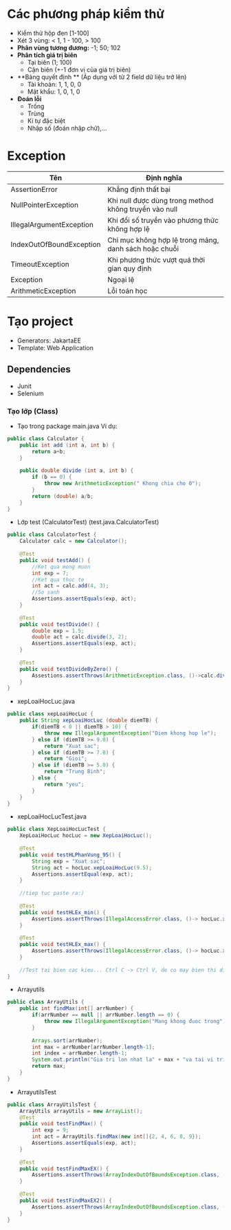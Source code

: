 # Các phương pháp kiểm thử
- Kiểm thử hộp đen [1-100]
- Xét 3 vùng: < 1, 1 - 100, > 100
-  **Phân vùng tương đương:** -1; 50; 102
- **Phân tích giá trị biên**
	- Tại biên (1; 100)
	- Cận biên (+-1 đơn vị của giá trị biên)
- **Bảng quyết định ** (Áp dụng với từ 2 field dữ liệu trở lên)
	- Tài khoản: 1, 1, 0, 0
	- Mật khẩu: 1, 0, 1, 0
- **Đoán lỗi**
	- Trống
	- Trùng
	- Kí tự đặc biệt
	- Nhập số (đoán nhập chữ),...

# Exception
| Tên  | Định nghĩa  |
| ------------ | ------------ |
| AssertionError  | Khẳng định thất bại  |
|  NullPointerException | Khi null được dùng trong method không truyền vào null  |
| IllegalArgumentException | Khi đối số truyền vào phương thức không hợp lệ |
| IndexOutOfBoundException | Chỉ mục không hợp lệ trong mảng, danh sách hoặc chuỗi |
| TimeoutException | Khi phương thức vượt quá thời gian quy định |
| Exception | Ngoại lệ |
| ArithmeticException | Lỗi toán học |

# Tạo project
- Generators: JakartaEE
- Template: Web Application
## Dependencies
- Junit
- Selenium
### Tạo lớp (Class)
- Tạo trong package main.java
Ví dụ:
```java
public class Calculator {
	public int add (int a, int b) {
		return a+b;
	}
	
	public double divide (int a, int b) {
		if (b == 0) {
			throw new ArithmeticException(" Khong chia cho 0");
		}
		return (double) a/b;
	}
}
```
- Lớp test (CalculatorTest) (test.java.CalculatorTest)
```java
public class CalculatorTest {
	Calculator calc = new Calculator();
	
	@Test
	public void testAdd() {
		//Ket qua mong muon
		int exp = 7;
		//Ket qua thuc te
		int act = calc.add(4, 3);
		//So sanh
		Assertions.assertEquals(exp, act);
	}
	
	@Test
	public void testDivide() {
		double exp = 1.5;
		double act = calc.divide(3, 2);
		Assertions.assertEquals(exp, act);
	}
	
	@Test
	public void testDivideByZero() {
		Assestions.assertThrows(ArithmeticException.class, ()->calc.divide(3, 0));
	}
}
```

- xepLoaiHocLuc.java
```java
public class xepLoaiHocLuc {
	public String xepLoaiHocLuc (double diemTB) {
		if(diemTB < 0 || diemTB > 10) {
			throw new IllegalArgumentException("Diem khong hop le");
		} else if (diemTB >= 9.0) {
			return "Xuat sac";
		} else if (diemTB >= 7.0) {
			return "Gioi";
		} else if (diemTB >= 5.0) {
			return "Trung Binh";
		} else {
			return "yeu";
		}
	}
}
```

- xepLoaiHocLucTest.java
```java
public class XepLoaiHocLucTest {
	XepLoaiHocLuc hocLuc = new XepLoaiHocLuc();
	
	@Test
	public void testHLPhanVung_95() {
		String exp = "Xuat sac";
		String act = hocLuc.xepLoaiHocLuc(9.5);
		Assertions.assertEqual(exp, act);
	}
	
	//tiep tuc paste ra:)
	
	@Test
	public void testHLEx_min() {
		Assertions.assertThrows(IllegalAccessError.class, ()-> hocLuc.xepLoaihocLuc(-5));
	}
	
	@Test
	public void testHLEx_max() {
		Assertions.assertThrows(IllegalAccessError.class, ()-> hocLuc.xepLoaihocLuc(15));
	}
	
	//Test tai bien cac kieu... Ctrl C -> Ctrl V, de co may bien thi dien nay test cay vao
}
```

- Arrayutils
```java
public class ArrayUtils {
	public int findMax(int[] arrNumber) {
		if(arrNumber == null || arrNumber.length == 0) {
			throw new IllegalArgumentException("Mang khong đuoc trong");
		}
		
		Arrays.sort(arrNumber);
		int max = arrNumber[arrNumber.length-1];
		int index = arrNumber.length-1;
		System.out.println("Gia tri lon nhat la" + max + "va tai vi tri thu: " + index);
		return max;
	}
}
```

- ArrayutilsTest
```java
public class ArrayUtilsTest {
	ArrayUtils arrayUtils = new ArrayList();
	@Test
	public void testFindMax() {
		int exp = 9;
		int act = ArrayUtils.findMax(new int[]{2, 4, 6, 8, 9});
		Assertions.assertEquals(exp, act);
	}
	
	@Test
	public void testFindMaxEX() {
		Assertions.assertThrows(ArrayIndexOutOfBoundsException.class, () -> arrayUtils.findMax(new int[]{}));
	}
	
	@Test
	public void testFindMaxEX2() {
		Assertions.assertThrows(ArrayIndexOutOfBoundsException.class, () -> arrayUtils.findMax(null);
	}
}
```

